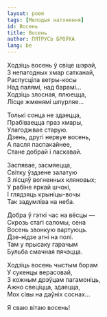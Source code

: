 ```yaml
---
layout: poem
tags: [Мелодыя натхнення]
id: Восень
title: Восень
author: ПЯТРУСЬ БРОЎКА
lang: be
---
```



Ходзіць восень ў свіце шэрай,  
3 непагодных хмар сатканай,  
Распусціла ветры-косы  
Над палямі, над барамі...  
Ходзіць злосная, плюецца,  
Лісце жменямі шпурляе...  

Толькі сонца не здаецца,  
Прабіваецца праз хмары,  
Улагоджвае старую.  
Дзень, другі нервуе восень,  
А пасля паспакайнее,  
Стане добрай і ласкавай.  

Заспявае, засмяецца,  
Світку ўздзене залатую  
3 лісцяў вогненных кляновых;  
У рабіне яркай шчокі,  
I глядзяць крыніцы-вочы  
Так задумліва на неба.  

Добра ў гэткі час на вёсцы —  
Скрозь стагі саломы, сена  
Восень звонкую вартуюць.  
Дзе-нідзе агні на полі.  
Там у прысаку гарачым  
Бульба смачная пячэцца.  

Ходзіць восень чыстым борам  
У сукенцы верасовай,  
3 кожным дрэўцам пагамоніць,  
Ажно свеціцца, здаецца,  
Мох сівы на даўніх соснах...  

Я сваю вітаю восень!  